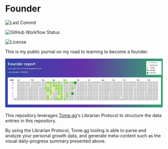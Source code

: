 # Founder

![Last Commit](https://img.shields.io/github/last-commit/darrensapalo/founder)

![GitHub Workflow Status](https://img.shields.io/github/actions/workflow/status/darrensapalo/founder/validate-commit.yml?label=tome.gg)

![License](https://img.shields.io/badge/license-Tome.gg%20Public%20Growth%20License-success)

This is my public journal on my road to learning to become a founder.

![daily-progress](report.png)

This repository leverages [Tome.gg](https://tome.gg)'s Librarian Protocol to 
structure the data entries in this repository.

By using the Librarian Protocol, Tome.gg tooling is able to parse and analyze your personal growth data, and generate meta-content such as the visual daily-progress summary presented above.